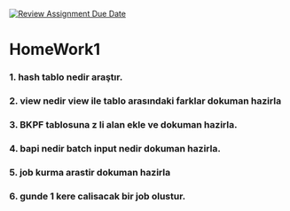 [![Review Assignment Due Date](https://classroom.github.com/assets/deadline-readme-button-24ddc0f5d75046c5622901739e7c5dd533143b0c8e959d652212380cedb1ea36.svg)](https://classroom.github.com/a/7iAcKsQr)
# HomeWork1
### 1. hash tablo nedir araştır.
### 2. view nedir view ile tablo arasındaki farklar dokuman hazirla
### 3. BKPF tablosuna z li alan ekle ve dokuman hazirla.
### 4. bapi nedir batch input nedir dokuman hazirla.
### 5. job kurma arastir dokuman hazirla
### 6. gunde 1 kere calisacak bir job olustur.
